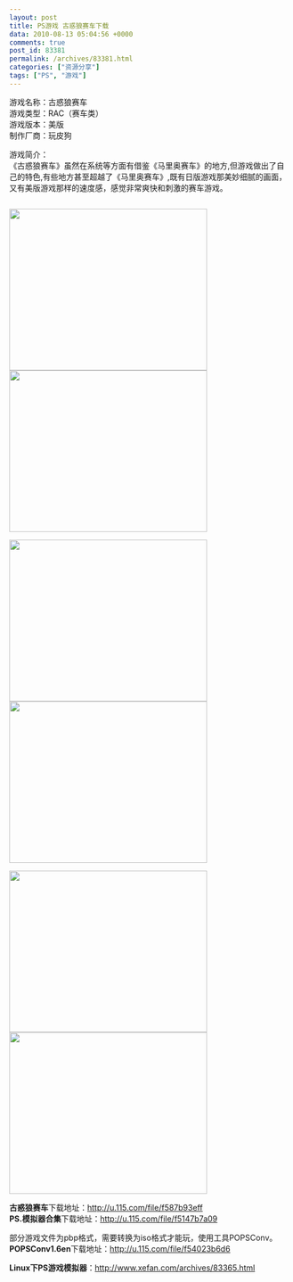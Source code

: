 ```yaml
---
layout: post
title: PS游戏 古惑狼赛车下载
data: 2010-08-13 05:04:56 +0000
comments: true
post_id: 83381
permalink: /archives/83381.html
categories: ["资源分享"]
tags: ["PS", "游戏"]
---
```


游戏名称：古惑狼赛车  
游戏类型：RAC（赛车类）  
游戏版本：美版  
制作厂商：玩皮狗  

游戏简介：  
《古惑狼赛车》虽然在系统等方面有借鉴《马里奥赛车》的地方,但游戏做出了自己的特色,有些地方甚至超越了《马里奥赛车》,既有日版游戏那美妙细腻的画面，又有美版游戏那样的速度感，感觉非常爽快和刺激的赛车游戏。  

<img title="古惑狼赛车" src="http://image163.poco.cn/mypoco/myphoto/20100729/21/5545129120100729211700070.jpg" alt="" />

<img title="古惑狼赛车" src="http://image163.poco.cn/mypoco/myphoto/20100729/21/5545129120100729211514059.jpg" alt="" width="355" height="290" /><img title="古惑狼赛车" src="http://image163.poco.cn/mypoco/myphoto/20100729/21/5545129120100729211528034.jpg" alt="" width="355" height="290" />

<img title="古惑狼赛车" src="http://image163.poco.cn/mypoco/myphoto/20100729/21/5545129120100729211541036.jpg" alt="" width="355" height="290" /><img title="古惑狼赛车" src="http://image163.poco.cn/mypoco/myphoto/20100729/21/554512912010072921160201.jpg" alt="" width="355" height="290" />

<img title="古惑狼赛车" src="http://image163.poco.cn/mypoco/myphoto/20100729/21/5545129120100729211610097.jpg" alt="" width="355" height="290" /><img title="古惑狼赛车" src="http://image163.poco.cn/mypoco/myphoto/20100729/21/5545129120100729211654066.jpg" alt="" width="355" height="290" />

<strong>古惑狼赛车</strong>下载地址：http://u.115.com/file/f587b93eff  
<strong>PS.模拟器合集</strong>下载地址：http://u.115.com/file/f5147b7a09

部分游戏文件为pbp格式，需要转换为iso格式才能玩，使用工具POPSConv。  
<strong>POPSConv1.6en</strong>下载地址：http://u.115.com/file/f54023b6d6

<strong>Linux下PS游戏模拟器</strong>：http://www.xefan.com/archives/83365.html
